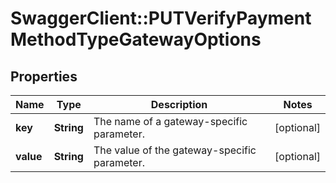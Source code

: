 # SwaggerClient::PUTVerifyPaymentMethodTypeGatewayOptions

## Properties
Name | Type | Description | Notes
------------ | ------------- | ------------- | -------------
**key** | **String** | The name of a gateway-specific parameter.  | [optional] 
**value** | **String** | The value of the gateway-specific parameter.  | [optional] 


